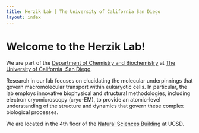 ```yaml
---
title: Herzik Lab | The University of California San Diego
layout: index
---
```


# Welcome to the Herzik Lab!
  We are part of the [Department of Chemistry and Biochemistry](https://chemistry.ucsd.edu) at [The University of California, San Diego](https://ucsd.edu).<br>

  Research in our lab focuses on elucidating the molecular underpinnings that govern macromolecular transport within eukaryotic cells. In particular, the lab employs innovative biophysical and structural methodologies, including electron cryomicroscopy (cryo-EM), to provide an atomic-level understanding of the structure and dynamics that govern these complex biological processes.

  We are located in the 4th floor of the [Natural Sciences Building](https://m.ucsd.edu/maps/search?query=natural+sciences+building) at UCSD.
